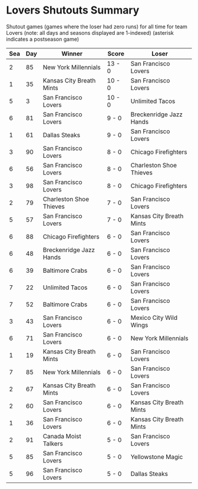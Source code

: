 # Lovers Shutouts Summary



Shutout games (games where the loser had zero runs) for all time for team Lovers (note: all days and seasons displayed are 1-indexed) (asterisk indicates a postseason game)


| Sea | Day | Winner | Score | Loser | 
| ------ |------ |------ |------ |------ |
| 2 | 85 | New York Millennials | 13 - 0 | San Francisco Lovers | 
| 1 | 35 | Kansas City Breath Mints | 10 - 0 | San Francisco Lovers | 
| 5 | 3 | San Francisco Lovers | 10 - 0 | Unlimited Tacos | 
| 6 | 81 | San Francisco Lovers | 9 - 0 | Breckenridge Jazz Hands | 
| 1 | 61 | Dallas Steaks | 9 - 0 | San Francisco Lovers | 
| 3 | 90 | San Francisco Lovers | 8 - 0 | Chicago Firefighters | 
| 6 | 56 | San Francisco Lovers | 8 - 0 | Charleston Shoe Thieves | 
| 3 | 98 | San Francisco Lovers | 8 - 0 | Chicago Firefighters | 
| 2 | 79 | Charleston Shoe Thieves | 7 - 0 | San Francisco Lovers | 
| 5 | 57 | San Francisco Lovers | 7 - 0 | Kansas City Breath Mints | 
| 6 | 88 | Chicago Firefighters | 6 - 0 | San Francisco Lovers | 
| 6 | 48 | Breckenridge Jazz Hands | 6 - 0 | San Francisco Lovers | 
| 6 | 39 | Baltimore Crabs | 6 - 0 | San Francisco Lovers | 
| 7 | 22 | Unlimited Tacos | 6 - 0 | San Francisco Lovers | 
| 7 | 52 | Baltimore Crabs | 6 - 0 | San Francisco Lovers | 
| 3 | 43 | San Francisco Lovers | 6 - 0 | Mexico City Wild Wings | 
| 6 | 71 | San Francisco Lovers | 6 - 0 | New York Millennials | 
| 1 | 19 | Kansas City Breath Mints | 6 - 0 | San Francisco Lovers | 
| 7 | 85 | New York Millennials | 6 - 0 | San Francisco Lovers | 
| 2 | 67 | Kansas City Breath Mints | 6 - 0 | San Francisco Lovers | 
| 2 | 60 | San Francisco Lovers | 6 - 0 | Kansas City Breath Mints | 
| 1 | 36 | San Francisco Lovers | 6 - 0 | Kansas City Breath Mints | 
| 2 | 91 | Canada Moist Talkers | 5 - 0 | San Francisco Lovers | 
| 5 | 85 | San Francisco Lovers | 5 - 0 | Yellowstone Magic | 
| 5 | 96 | San Francisco Lovers | 5 - 0 | Dallas Steaks | 



